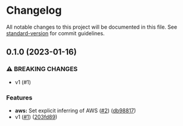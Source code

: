# Changelog

All notable changes to this project will be documented in this file. See [standard-version](https://github.com/conventional-changelog/standard-version) for commit guidelines.

## 0.1.0 (2023-01-16)


### ⚠ BREAKING CHANGES

* v1 (#1)

### Features

* **aws:** Set explicit inferring of AWS ([#2](https://github.com/metcoder95/fastify-ip/issues/2)) ([db98817](https://github.com/metcoder95/fastify-ip/commit/db98817f178d202be2baee62fde8218da738d6a7))
* v1 ([#1](https://github.com/metcoder95/fastify-ip/issues/1)) ([203fd89](https://github.com/metcoder95/fastify-ip/commit/203fd89240e0a2fbcffc0bde7269aa03d1f00923))
